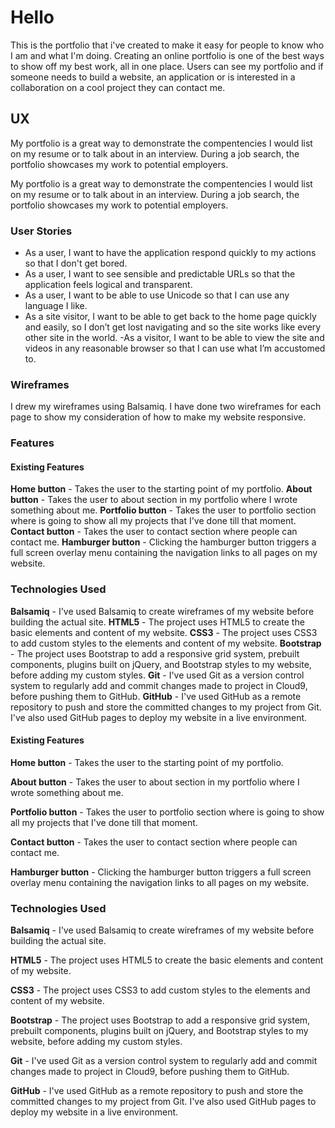 
# Hello


 This is the portfolio  that  i've created  to make it easy for people to know who  I am and what I'm doing. Creating an online portfolio is one of the best ways to show off my best work, all in one place. Users can see my portfolio and if someone needs to build a website, an application or is interested in a collaboration on a cool project they can contact me.

## UX


My portfolio is a great way to demonstrate the compentencies I would list on my resume or to talk about in an interview. During a job search, the portfolio showcases my work to potential employers. 


My portfolio is a great way to demonstrate the compentencies I would list on my resume or to talk about in an interview. During a job search, the portfolio showcases my work to potential employers. 


### User Stories



- As a user, I want to have the application respond quickly to my actions so that I don't get bored. 
- As a user, I want to see sensible and predictable URLs so that the application feels logical and transparent. 
- As a user, I want to be able to use Unicode so that I can use any language I like.  
- As a site visitor, I want to be able to get back to the home page quickly and easily, so I don’t get lost navigating
and so the site works like every other site in the world.
-As a visitor, I want to be able to view the site and videos in any reasonable browser so that I can use what I’m
accustomed to. 


### Wireframes


I drew my wireframes using Balsamiq. I have done two wireframes for each page to show my consideration of how to make my website responsive.


### Features
#### Existing Features
**Home button** - Takes the user to the starting point of my portfolio.
**About button** - Takes the user to about section in my portfolio where I wrote something about me.
**Portfolio button** - Takes the user to portfolio section where is going to show all my projects that I've done till that moment.
**Contact button** - Takes the user to contact section where people  can contact me.
**Hamburger button** - Clicking the hamburger button triggers a full screen overlay menu containing the navigation links to all pages on my website.

### Technologies Used
**Balsamiq** - I've used Balsamiq to create wireframes of my website before building the actual site.
**HTML5** - The project uses HTML5 to create the basic elements and content of my website.
**CSS3** - The project uses CSS3 to add custom styles to the elements and content of my website.
**Bootstrap** - The project uses Bootstrap to add a responsive grid system, prebuilt components, plugins built on jQuery, and Bootstrap styles to my website, before adding my custom styles.
**Git** - I've used Git as a version control system to regularly add and commit changes made to project in Cloud9, before pushing them to GitHub.
**GitHub** - I've used GitHub as a remote repository to push and store the committed changes to my project from Git. I've also used GitHub pages to deploy my website in a live environment.

#### Existing Features

**Home button** - Takes the user to the starting point of my portfolio.

**About button** - Takes the user to about section in my portfolio where I wrote something about me.

**Portfolio button** - Takes the user to portfolio section where is going to show all my projects that I've done till that moment.

**Contact button** - Takes the user to contact section where people  can contact me.

**Hamburger button** - Clicking the hamburger button triggers a full screen overlay menu containing the navigation links to all pages on my website.

### Technologies Used
**Balsamiq** - I've used Balsamiq to create wireframes of my website before building the actual site.

**HTML5** - The project uses HTML5 to create the basic elements and content of my website.

**CSS3** - The project uses CSS3 to add custom styles to the elements and content of my website.

**Bootstrap** - The project uses Bootstrap to add a responsive grid system, prebuilt components, plugins built on jQuery, and Bootstrap styles to my website, before adding my custom styles.

**Git**  - I've used Git as a version control system to regularly add and commit changes made to project in Cloud9, before pushing them to GitHub.

**GitHub** - I've used GitHub as a remote repository to push and store the committed changes to my project from Git. I've also used GitHub pages to deploy my website in a live environment.
